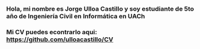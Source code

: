 ### Hola, mi nombre es Jorge Ulloa Castillo y soy estudiante de 5to año de Ingeniería Civil en Informática en UACh

### Mi CV puedes econtrarlo aqui: https://github.com/ulloacastillo/CV
